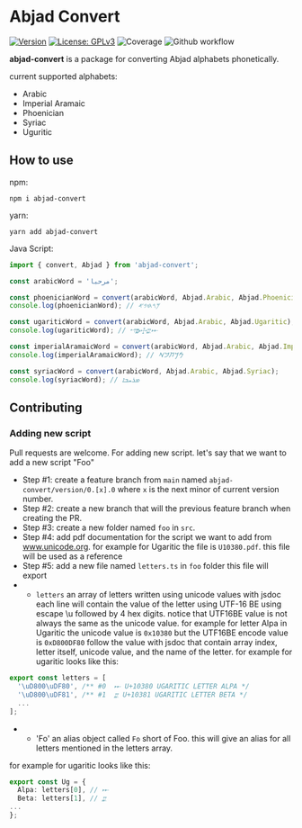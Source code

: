# Abjad Convert
[![Version](https://img.shields.io/badge/version-0.1.0-blue.svg)](https://github.com/amerharb/abjad/tree/version/0.1.0)
[![License: GPLv3](https://img.shields.io/badge/License-ISC-blue.svg)](https://opensource.org/licenses/ISC)
![Coverage](https://raw.githubusercontent.com/amerharb/abjad/version/0.1.0/packages/abjad-convert/badges/coverage.svg)
![Github workflow](https://github.com/amerharb/abjad/actions/workflows/lint-test.yaml/badge.svg?branch=version/0.1.0)

**abjad-convert** is a package for converting Abjad alphabets phonetically.

current supported alphabets:
- Arabic
- Imperial Aramaic
- Phoenician
- Syriac
- Uguritic

## How to use
npm:
```shell
npm i abjad-convert
```
yarn:
```shell
yarn add abjad-convert
```

Java Script:
```js
import { convert, Abjad } from 'abjad-convert';

const arabicWord = 'مرحبا';

const phoenicianWord = convert(arabicWord, Abjad.Arabic, Abjad.Phoenician);
console.log(phoenicianWord); // 𐤌𐤓𐤇𐤁𐤀

const ugariticWord = convert(arabicWord, Abjad.Arabic, Abjad.Ugaritic);
console.log(ugariticWord); // 𐎎𐎗𐎈𐎁𐎀

const imperialAramaicWord = convert(arabicWord, Abjad.Arabic, Abjad.ImperialAramaic);
console.log(imperialAramaicWord); // 𐡌𐡓𐡇𐡁𐡀

const syriacWord = convert(arabicWord, Abjad.Arabic, Abjad.Syriac);
console.log(syriacWord); // ܡܪܚܒܐ
```
## Contributing
### Adding new script
Pull requests are welcome. For adding new script. let's say that we want to add a new script "Foo"
- Step #1: create a feature branch from `main` named `abjad-convert/version/0.[x].0` where `x` is the next minor of current version number.
- Step #2: create a new branch that will the previous feature branch when creating the PR.
- Step #3: create a new folder named `foo` in `src`.
- Step #4: add pdf documentation for the script we want to add from www.unicode.org. for example for Ugaritic the file is `U10380.pdf`. this file will be used as a reference
- Step #5: add a new file named `letters.ts` in `foo` folder this file will export
- - `letters` an array of letters written using unicode values with jsdoc each line will contain 
the value of the letter using UTF-16 BE using escape \u followed by 4 hex digits.
notice that UTF16BE value is not always the same as the unicode value.
for example for letter Alpa in Ugaritic the unicode value is `0x10380` but the UTF16BE encode value is `0xD800DF80`
follow the value with jsdoc that contain array index, letter itself, unicode value, and the name of the letter.
for example for ugaritic looks like this:

```ts
export const letters = [
  '\uD800\uDF80', /** #0  𐎀 U+10380 UGARITIC LETTER ALPA */
  '\uD800\uDF81', /** #1  𐎁 U+10381 UGARITIC LETTER BETA */
  ...
];
```
- - 'Fo' an alias object called `Fo` short of Foo. this will give an alias for all letters mentioned in the letters array.

for example for ugaritic looks like this:
```ts
export const Ug = {
  Alpa: letters[0], // 𐎀
  Beta: letters[1], // 𐎁
...
};
```
